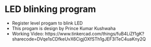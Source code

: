 # LED blinking program
<ul>
  <li> Register level progam to blink LED </li>
  <li> This progam is design by Prince Kumar Kushwaha </li> 
  <li> Working Video: https://www.tinkercad.com/things/fuB4LiZf1gK?sharecode=DVqe1sCDfkeUvX6CigjOXfSTh1gJEF3lTeC4uaKny2Q </li>
</ul>
